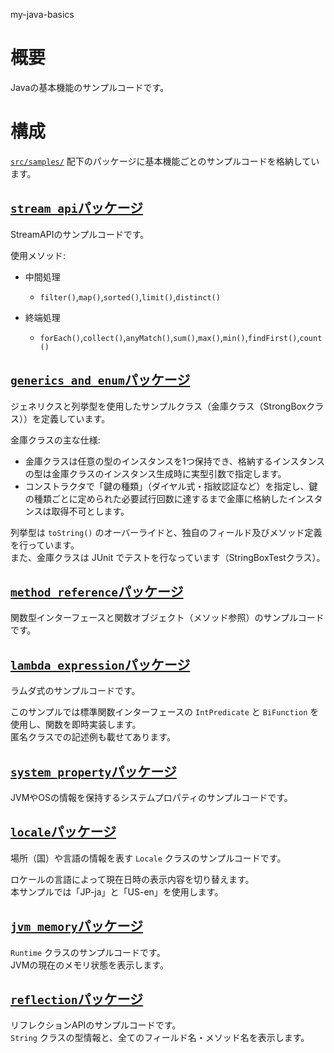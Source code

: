 my-java-basics

# 概要

Javaの基本機能のサンプルコードです。

# 構成

[`src/samples/`](src/samples/) 配下のパッケージに基本機能ごとのサンプルコードを格納しています。

## [`stream_api`パッケージ](src/samples/stream_api/)

StreamAPIのサンプルコードです。

使用メソッド:

- 中間処理
  - `filter()`,`map()`,`sorted()`,`limit()`,`distinct()`

- 終端処理
  - `forEach()`,`collect()`,`anyMatch()`,`sum()`,`max()`,`min()`,`findFirst()`,`count()`

## [`generics_and_enum`パッケージ](src/samples/generics_and_enum/)

ジェネリクスと列挙型を使用したサンプルクラス（金庫クラス（StrongBoxクラス））を定義しています。

金庫クラスの主な仕様:

- 金庫クラスは任意の型のインスタンスを1つ保持でき、格納するインスタンスの型は金庫クラスのインスタンス生成時に実型引数で指定します。
- コンストラクタで「鍵の種類」（ダイヤル式・指紋認証など）を指定し、鍵の種類ごとに定められた必要試行回数に達するまで金庫に格納したインスタンスは取得不可とします。

列挙型は `toString()` のオーバーライドと、独自のフィールド及びメソッド定義を行っています。  
また、金庫クラスは JUnit でテストを行なっています（StringBoxTestクラス）。

## [`method_reference`パッケージ](src/samples/method_reference/)

関数型インターフェースと関数オブジェクト（メソッド参照）のサンプルコードです。

## [`lambda_expression`パッケージ](src/samples/lambda_expression/)

ラムダ式のサンプルコードです。

このサンプルでは標準関数インターフェースの `IntPredicate` と `BiFunction` を使用し、関数を即時実装します。  
匿名クラスでの記述例も載せてあります。

## [`system_property`パッケージ](src/samples/system_property/)

JVMやOSの情報を保持するシステムプロパティのサンプルコードです。

## [`locale`パッケージ](src/samples/locale/)

場所（国）や言語の情報を表す `Locale` クラスのサンプルコードです。

ロケールの言語によって現在日時の表示内容を切り替えます。  
本サンプルでは「JP-ja」と「US-en」を使用します。

## [`jvm_memory`パッケージ](src/samples/jvm_memory/)

`Runtime` クラスのサンプルコードです。  
JVMの現在のメモリ状態を表示します。

## [`reflection`パッケージ](src/samples/reflection/)

リフレクションAPIのサンプルコードです。  
`String` クラスの型情報と、全てのフィールド名・メソッド名を表示します。

